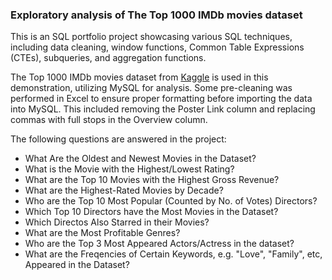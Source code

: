 ### Exploratory analysis of The Top 1000 IMDb movies dataset
This is an SQL portfolio project showcasing various SQL techniques, including data cleaning, window functions, Common Table Expressions (CTEs), subqueries, and aggregation functions.

The Top 1000 IMDb movies dataset from [Kaggle](https://www.kaggle.com/datasets/harshitshankhdhar/imdb-dataset-of-top-1000-movies-and-tv-shows) is used in this demonstration, utilizing MySQL for analysis. Some pre-cleaning was performed in Excel to ensure proper formatting before importing the data into MySQL. This included removing the Poster Link column and replacing commas with full stops in the Overview column.

The following questions are answered in the project:
- What Are the Oldest and Newest Movies in the Dataset?
- What is the Movie with the Highest/Lowest Rating?
- What are the Top 10 Movies with the Highest Gross Revenue?
- What are the Highest-Rated Movies by Decade?
- Who are the Top 10 Most Popular (Counted by No. of Votes) Directors?
- Which Top 10 Directors have the Most Movies in the Dataset?
- Which Directos Also Starred in their Movies?
- What are the Most Profitable Genres?
- Who are the Top 3 Most Appeared Actors/Actress in the dataset?
- What are the Freqencies of Certain Keywords, e.g. "Love", "Family", etc, Appeared in the Dataset?
